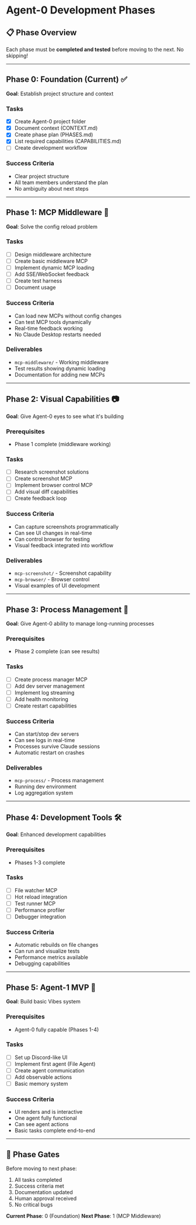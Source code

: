 # Agent-0 Development Phases

## 📋 Phase Overview
Each phase must be **completed and tested** before moving to the next. No skipping!

---

## Phase 0: Foundation (Current) ✅
**Goal**: Establish project structure and context

### Tasks
- [x] Create Agent-0 project folder
- [x] Document context (CONTEXT.md)
- [x] Create phase plan (PHASES.md)
- [x] List required capabilities (CAPABILITIES.md)
- [ ] Create development workflow

### Success Criteria
- Clear project structure
- All team members understand the plan
- No ambiguity about next steps

---

## Phase 1: MCP Middleware 🚧
**Goal**: Solve the config reload problem

### Tasks
- [ ] Design middleware architecture
- [ ] Create basic middleware MCP
- [ ] Implement dynamic MCP loading
- [ ] Add SSE/WebSocket feedback
- [ ] Create test harness
- [ ] Document usage

### Success Criteria
- Can load new MCPs without config changes
- Can test MCP tools dynamically
- Real-time feedback working
- No Claude Desktop restarts needed

### Deliverables
- `mcp-middleware/` - Working middleware
- Test results showing dynamic loading
- Documentation for adding new MCPs

---

## Phase 2: Visual Capabilities 📷
**Goal**: Give Agent-0 eyes to see what it's building

### Prerequisites
- Phase 1 complete (middleware working)

### Tasks
- [ ] Research screenshot solutions
- [ ] Create screenshot MCP
- [ ] Implement browser control MCP
- [ ] Add visual diff capabilities
- [ ] Create feedback loop

### Success Criteria
- Can capture screenshots programmatically
- Can see UI changes in real-time
- Can control browser for testing
- Visual feedback integrated into workflow

### Deliverables
- `mcp-screenshot/` - Screenshot capability
- `mcp-browser/` - Browser control
- Visual examples of UI development

---

## Phase 3: Process Management 🔄
**Goal**: Give Agent-0 ability to manage long-running processes

### Prerequisites
- Phase 2 complete (can see results)

### Tasks
- [ ] Create process manager MCP
- [ ] Add dev server management
- [ ] Implement log streaming
- [ ] Add health monitoring
- [ ] Create restart capabilities

### Success Criteria
- Can start/stop dev servers
- Can see logs in real-time
- Processes survive Claude sessions
- Automatic restart on crashes

### Deliverables
- `mcp-process/` - Process management
- Running dev environment
- Log aggregation system

---

## Phase 4: Development Tools 🛠️
**Goal**: Enhanced development capabilities

### Prerequisites
- Phases 1-3 complete

### Tasks
- [ ] File watcher MCP
- [ ] Hot reload integration
- [ ] Test runner MCP
- [ ] Performance profiler
- [ ] Debugger integration

### Success Criteria
- Automatic rebuilds on file changes
- Can run and visualize tests
- Performance metrics available
- Debugging capabilities

---

## Phase 5: Agent-1 MVP 🎯
**Goal**: Build basic Vibes system

### Prerequisites
- Agent-0 fully capable (Phases 1-4)

### Tasks
- [ ] Set up Discord-like UI
- [ ] Implement first agent (File Agent)
- [ ] Create agent communication
- [ ] Add observable actions
- [ ] Basic memory system

### Success Criteria
- UI renders and is interactive
- One agent fully functional
- Can see agent actions
- Basic tasks complete end-to-end

---

## 🚨 Phase Gates

Before moving to next phase:
1. All tasks completed
2. Success criteria met
3. Documentation updated
4. Human approval received
5. No critical bugs

**Current Phase**: 0 (Foundation)
**Next Phase**: 1 (MCP Middleware)

